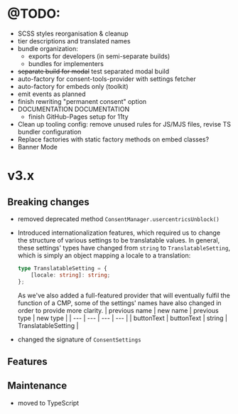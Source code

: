 # @TODO:

 - SCSS styles reorganisation & cleanup
 - tier descriptions and translated names
 - bundle organization:
   - exports for developers (in semi-separate builds)
   - bundles for implementers
 - ~~separate build for modal~~ test separated modal build
 - auto-factory for consent-tools-provider with settings fetcher
 - auto-factory for embeds only (toolkit)
 - emit events as planned
 - finish rewriting "permanent consent" option
 - DOCUMENTATION DOCUMENTATION
   - finish GitHub-Pages setup for 11ty
 - Clean up tooling config: remove unused rules for JS/MJS files, revise TS
   bundler configuration
 - Replace factories with static factory methods on embed classes?
 - Banner Mode


# v3.x

## Breaking changes

 - removed deprecated method `ConsentManager.usercentricsUnblock()`
 - Introduced internationalization features, which required us to change the
   structure of various settings to be translatable values. In general, these
   settings' types have changed from `string` to `TranslatableSetting`, which
   is simply an object mapping a locale to a translation:
   ```typescript
   type TranslatableSetting = {
       [locale: string]: string;
   };
   ```
   As we've also added
   a full-featured provider that will eventually fulfil the function of a CMP,
   some of the settings' names have also changed in order to provide more
   clarity.
   | previous name | new name | previous type | new type |
   | --- | --- | --- | --- |
   | buttonText | buttonText | string | TranslatableSetting |

 - changed the signature of `ConsentSettings`

## Features


## Maintenance

 - moved to TypeScript
